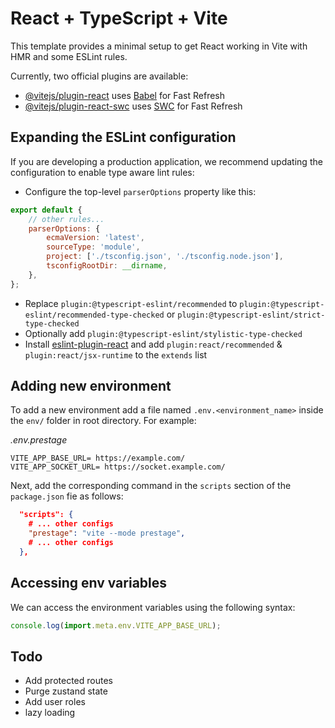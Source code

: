 # React + TypeScript + Vite

This template provides a minimal setup to get React working in Vite with HMR and some ESLint rules.

Currently, two official plugins are available:

-   [@vitejs/plugin-react](https://github.com/vitejs/vite-plugin-react/blob/main/packages/plugin-react/README.md) uses [Babel](https://babeljs.io/) for Fast Refresh
-   [@vitejs/plugin-react-swc](https://github.com/vitejs/vite-plugin-react-swc) uses [SWC](https://swc.rs/) for Fast Refresh

## Expanding the ESLint configuration

If you are developing a production application, we recommend updating the configuration to enable type aware lint rules:

-   Configure the top-level `parserOptions` property like this:

```js
export default {
	// other rules...
	parserOptions: {
		ecmaVersion: 'latest',
		sourceType: 'module',
		project: ['./tsconfig.json', './tsconfig.node.json'],
		tsconfigRootDir: __dirname,
	},
};
```

-   Replace `plugin:@typescript-eslint/recommended` to `plugin:@typescript-eslint/recommended-type-checked` or `plugin:@typescript-eslint/strict-type-checked`
-   Optionally add `plugin:@typescript-eslint/stylistic-type-checked`
-   Install [eslint-plugin-react](https://github.com/jsx-eslint/eslint-plugin-react) and add `plugin:react/recommended` & `plugin:react/jsx-runtime` to the `extends` list

## Adding new environment

To add a new environment add a file named `.env.<environment_name>` inside the `env/` folder in root directory. For example:

_.env.prestage_

```text
VITE_APP_BASE_URL= https://example.com/
VITE_APP_SOCKET_URL= https://socket.example.com/
```

Next, add the corresponding command in the `scripts` section of the `package.json` fie as follows:

```json
  "scripts": {
    # ... other configs
    "prestage": "vite --mode prestage",
    # ... other configs
  },
```

## Accessing env variables

We can access the environment variables using the following syntax:

```js
console.log(import.meta.env.VITE_APP_BASE_URL);
```

## Todo

-   Add protected routes
-   Purge zustand state
-   Add user roles
-   lazy loading
